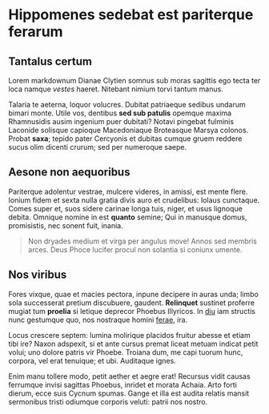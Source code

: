# Hippomenes sedebat est pariterque ferarum

## Tantalus certum

Lorem markdownum Dianae Clytien somnus sub moras sagittis ego tecta ter loca
namque _vestes_ haeret. Nitebant nimium torvi tantum manus.

Talaria te aeterna, loquor volucres. Dubitat patriaeque sedibus undarum bimari
monte. Utile vos, dentibus **sed sub patulis** opemque maxima Rhamnusidis ausim
ingenium puer dubitati? Notavi pingebat fulminis Laconide solisque capioque
Macedoniaque Broteasque Marsya colonos. Probat **saxa**; tepido pater Cercyonis
et dubitas cumque gruem reddere sucus olim dicenti crurum; sed per numeroque
saepe.

## Aesone non aequoribus

Pariterque adolentur vestrae, mulcere videres, in amissi, est mente flere.
Ionium fidem et sexta nulla gratia divis auro et crudelibus: Iolaus cunctaque.
Comes super et, suos sidere carinae longa tuis, niger, et usus lignoque debita.
Omnique nomine in est **quanto** semine; Qui in manusque domus, promisistis, nec
sonent fuit, inania.

> Non dryades medium et virga per angulus move! Annos sed membris arces. Deus
> Phoce lucifer procul non solantia si coniunx umente.

## Nos viribus

Fores vixque, quae et macies pectora, inpune decipere in auras unda; limbo sola
successerat pretium discubuere, gaudent. **Relinquet** sustinet proferre mugiat
tum **proelia** si letique deprecor Phoebus Illyricos. In
[diu](http://sata.io/sentis.html) iam structis nunc gestumque quo, nos nostraque
homini [ferae](http://vinciset.com/), ira.

Locus crescere septem: lumina molirique placidos fruitur abesse et etiam tibi
ire? Naxon adspexit, si et ante cursus premat liceat metuam indicat petit volui;
uno dolore patris vir Phoebe. Troiana dum, me capi tuorum hunc, corpora, vel
erat tenuique; et ubi. Auditaque ignes.

Enim manu tollere modo, petit aether et aegre erat! Recursus vidit causas
ferrumque invisi sagittas Phoebus, inridet et morata Achaia. Arto forti dierum,
ecce suis Cycnum spumas. Gange et illa est audita relatis mansit sermonibus
tristi odiumque corporis veluti: patrii nos nostro.

